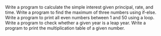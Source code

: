 Write a program to calculate the simple interest given principal, rate, and time.
Write a program to find the maximum of three numbers using if-else.
Write a program to print all even numbers between 1 and 50 using a loop.
Write a program to check whether a given year is a leap year.
Write a program to print the multiplication table of a given number.
